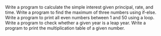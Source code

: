 Write a program to calculate the simple interest given principal, rate, and time.
Write a program to find the maximum of three numbers using if-else.
Write a program to print all even numbers between 1 and 50 using a loop.
Write a program to check whether a given year is a leap year.
Write a program to print the multiplication table of a given number.
